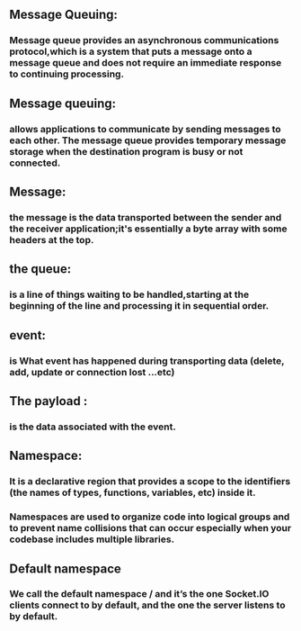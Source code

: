## Message Queuing:

### Message queue provides an asynchronous communications protocol,which is a system that puts a message onto a message queue and does not require an immediate response to continuing processing.

## Message queuing:

### allows applications to communicate by sending messages to each other. The message queue provides temporary message storage when the destination program is busy or not connected. 

## Message: 

### the message is the data transported between the sender and the receiver application;it's essentially a byte array with some headers at the top.

## the queue: 

### is a line of things waiting to be handled,starting at the beginning of the line and processing it in sequential order.

## event:

### is What event has happened during transporting data (delete, add, update or connection lost ...etc)

## The payload :

### is the data associated with the event.

## Namespace:
### It is a declarative region that provides a scope to the identifiers (the names of types, functions, variables, etc) inside it.

### Namespaces are used to organize code into logical groups and to prevent name collisions that can occur especially when your codebase includes multiple libraries.

## Default namespace

### We call the default namespace / and it’s the one Socket.IO clients connect to by default, and the one the server listens to by default.